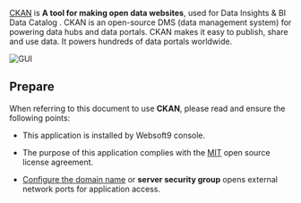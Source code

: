 [CKAN](https://ckan.org/) is **A tool for making open data websites**, used for Data Insights & BI Data Catalog . CKAN is an open-source DMS (data management system) for powering data hubs and data portals. CKAN makes it easy to publish, share and use data. It powers hundreds of data portals worldwide.


![GUI](https://libs.websoft9.com/Websoft9/DocsPicture/zh/ckan/ckan-gui-websoft9.png)


## Prepare

When referring to this document to use **CKAN**, please read and ensure the following points:

- This application is installed by Websoft9 console.

- The purpose of this application complies with the [MIT](https://opensource.org/licenses/MIT) open source license agreement.

- [Configure the domain name](./domain-set) or **server security group** opens external network ports for application access.